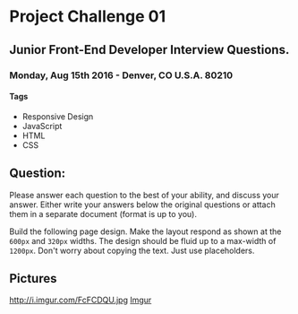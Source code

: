 # Project Challenge 01

## Junior Front-End Developer Interview Questions.

### Monday, Aug 15th 2016 - Denver, CO U.S.A. 80210

#### Tags
* Responsive Design
* JavaScript
* HTML
* CSS

## Question:
Please answer each question to the best of your ability, and discuss your answer. Either write your answers below the original questions or attach them in a separate document (format is up to you).

Build the following page design. Make the layout respond as shown at the `600px` and `320px` widths. The design should be fluid up to a max-width of `1200px`. Don't worry about copying the text. Just use placeholders.

## Pictures
http://i.imgur.com/FcFCDQU.jpg
[Imgur](http://i.imgur.com/FcFCDQU.jpg)

